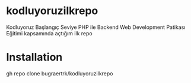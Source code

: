 # kodluyoruzilkrepo
Kodluyoruz Başlangıç Seviye PHP ile Backend Web Development Patikası Eğitimi kapsamında açtığım ilk repo
<h1>  Installation  </h1>
gh repo clone bugraertrk/kodluyoruzilkrepo